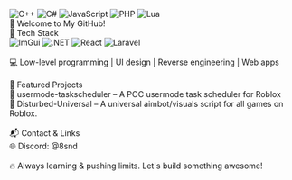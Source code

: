 <img src="https://img.shields.io/badge/Language-C++-blue?style=flat&logo=c%2B%2B" alt="C++"> <img src="https://img.shields.io/badge/Language-C%23-blueviolet?style=flat&logo=csharp" alt="C#"> <img src="https://img.shields.io/badge/Language-JavaScript-yellow?style=flat&logo=javascript" alt="JavaScript"> <img src="https://img.shields.io/badge/Language-PHP-777bb4?style=flat&logo=php" alt="PHP"> <img src="https://img.shields.io/badge/Language-Lua-2c2d72?style=flat&logo=lua" alt="Lua"><br>
👋 Welcome to My GitHub!<br>
🔧 Tech Stack<br>
<img src="https://img.shields.io/badge/Framework-ImGui-9cf?style=flat" alt="ImGui"> <img src="https://img.shields.io/badge/Framework-.NET-512BD4?style=flat&logo=dotnet" alt=".NET"> <img src="https://img.shields.io/badge/Framework-React-61DAFB?style=flat&logo=react" alt="React"> <img src="https://img.shields.io/badge/Framework-Laravel-FF2D20?style=flat&logo=laravel" alt="Laravel"><br><br>
💻 Low-level programming | UI design | Reverse engineering | Web apps<br><br>
🚀 Featured Projects<br>
🔹 usermode-taskscheduler – A POC usermode task scheduler for Roblox<br>
🔹 Disturbed-Universal – A universal aimbot/visuals script for all games on Roblox.<br>
<br>
📬 Contact & Links<br>
🌐 Discord: @8snd<br>
<br>
🔥 Always learning & pushing limits. Let's build something awesome!
